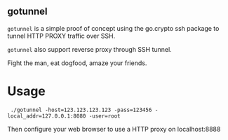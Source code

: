 gotunnel
-------

`gotunnel` is a simple proof of concept using the go.crypto ssh package to tunnel HTTP PROXY traffic over SSH.

`gotunnel` also support reverse proxy through SSH tunnel.

Fight the man, eat dogfood, amaze your friends.

Usage
=====

     ./gotunnel -host=123.123.123.123 -pass=123456 -local_addr=127.0.0.1:8080 -user=root

Then configure your web browser to use a HTTP proxy on localhost:8888
